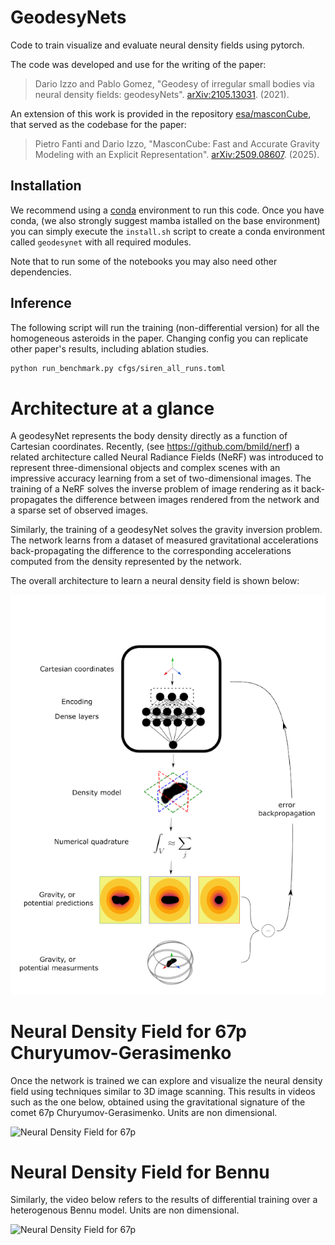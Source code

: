 # GeodesyNets
Code to train visualize and evaluate neural density fields using pytorch.

The code was developed and use for the writing of the paper:

> Dario Izzo and Pablo Gomez, "Geodesy of irregular small bodies via neural density fields: geodesyNets". [arXiv:2105.13031](https://arxiv.org/pdf/2105.13031.pdf). (2021).

An extension of this work is provided in the repository [esa/masconCube](https://github.com/esa/masconCube), that served as the codebase for the paper:

> Pietro Fanti and Dario Izzo, "MasconCube: Fast and Accurate Gravity Modeling with an Explicit Representation". [arXiv:2509.08607](https://arxiv.org/pdf/2509.08607). (2025).

## Installation

We recommend using a [conda](https://docs.conda.io/en/latest/) environment to run this code. Once you have conda, (we also strongly suggest mamba istalled on the base environment) you can simply execute the `install.sh` script to create a conda environment called `geodesynet` with all required modules. 

Note that to run some of the notebooks you may also need other dependencies.

## Inference

The following script will run the training (non-differential version) for all the homogeneous asteroids in the paper. Changing config you can replicate other paper's results, including ablation studies.

```sh
python run_benchmark.py cfgs/siren_all_runs.toml
```

# Architecture at a glance
A geodesyNet represents the body density directly as a function of Cartesian coordinates. 
Recently, (see https://github.com/bmild/nerf)  a related architecture called Neural Radiance Fields (NeRF) was introduced to represent three-dimensional objects and complex scenes with an impressive accuracy learning from a set of two-dimensional images. The training of a NeRF solves the inverse problem of image rendering as it back-propagates the difference between images rendered from the network and a sparse set of observed images.

Similarly, the training of a geodesyNet solves the gravity inversion problem. The network learns from a dataset of measured gravitational accelerations back-propagating the difference to the corresponding accelerations computed from the density represented by the network.

The overall architecture to learn a neural density field is shown below:

![GeodesyNet Architecture](/figures/Fig1.png)

# Neural Density Field for 67p Churyumov-Gerasimenko
Once the network is trained we can explore and visualize the neural density field using techniques similar to 3D image scanning. This
results in videos such as the one below, obtained using the gravitational signature of the comet 67p Churyumov-Gerasimenko. Units are non dimensional.

![Neural Density Field for 67p](/figures/67p_low.gif)

# Neural Density Field for Bennu
Similarly, the video below refers to the results of differential training over a heterogenous Bennu model. Units are non dimensional.

![Neural Density Field for 67p](/figures/bennu_low.gif)


